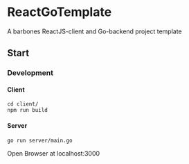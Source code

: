 # ReactGoTemplate

A barbones ReactJS-client and Go-backend project template


## Start

### Development 

#### Client

```shell
cd client/
npm run build
```
#### Server

```shell
go run server/main.go
```

Open Browser at localhost:3000
